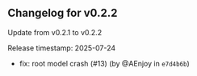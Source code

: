 ## Changelog for v0.2.2

Update from v0.2.1 to v0.2.2

Release timestamp: 2025-07-24

- fix: root model crash (#13) (by @AEnjoy in `e7d4b6b`) 
